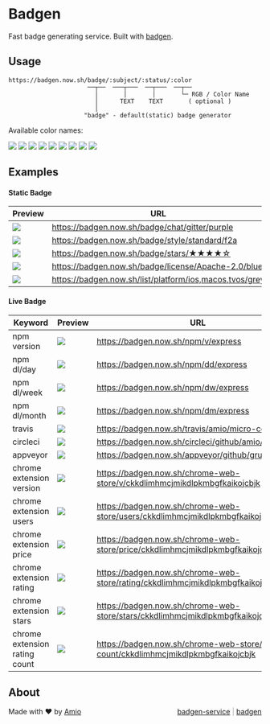 # Badgen

Fast badge generating service. Built with [badgen](https://github.com/amio/badgen).

## Usage

```
https://badgen.now.sh/badge/:subject/:status/:color
                      ──┬──  ───┬───  ──┬───  ──┬──
                        │       │       │       └─ RGB / Color Name
                        │      TEXT    TEXT       ( optional )
                        │
                     "badge" - default(static) badge generator
```

Available color names:

![](https://badgen.now.sh/badge/color/blue/blue)
![](https://badgen.now.sh/badge/color/cyan/cyan)
![](https://badgen.now.sh/badge/color/green/green)
![](https://badgen.now.sh/badge/color/yellow/yellow)
![](https://badgen.now.sh/badge/color/orange/orange)
![](https://badgen.now.sh/badge/color/red/red)
![](https://badgen.now.sh/badge/color/pink/pink)
![](https://badgen.now.sh/badge/color/purple/purple)
![](https://badgen.now.sh/badge/color/grey/grey)

## Examples

#### Static Badge

| Preview | URL |
| --- | --- |
|![](https://badgen.now.sh/badge/chat/gitter/purple) | https://badgen.now.sh/badge/chat/gitter/purple |
|![](https://badgen.now.sh/badge/style/standard/f2a) | https://badgen.now.sh/badge/style/standard/f2a |
|![](https://badgen.now.sh/badge/stars/★★★★☆) | https://badgen.now.sh/badge/stars/★★★★☆ |
|![](https://badgen.now.sh/badge/license/Apache-2.0/blue) | https://badgen.now.sh/badge/license/Apache-2.0/blue |
|![](https://badgen.now.sh/list/platform/ios,macos,tvos/grey) | https://badgen.now.sh/list/platform/ios,macos,tvos/grey |

#### Live Badge

| Keyword | Preview | URL |
| --- | --- | --- |
| npm version | ![](https://badgen.now.sh/npm/v/express) | https://badgen.now.sh/npm/v/express |
| npm dl/day | ![](https://badgen.now.sh/npm/dd/express) | https://badgen.now.sh/npm/dd/express |
| npm dl/week | ![](https://badgen.now.sh/npm/dw/express) | https://badgen.now.sh/npm/dw/express |
| npm dl/month | ![](https://badgen.now.sh/npm/dm/express) | https://badgen.now.sh/npm/dm/express |
| travis | ![](https://badgen.now.sh/travis/amio/micro-cors) | https://badgen.now.sh/travis/amio/micro-cors |
| circleci | ![](https://badgen.now.sh/circleci/github/amio/now-go) | https://badgen.now.sh/circleci/github/amio/now-go |
| appveyor | ![](https://badgen.now.sh/appveyor/github/gruntjs/grunt) | https://badgen.now.sh/appveyor/github/gruntjs/grunt |
| chrome extension version | ![](http://badgen.now.sh/chrome-web-store/v/ckkdlimhmcjmikdlpkmbgfkaikojcbjk) | https://badgen.now.sh/chrome-web-store/v/ckkdlimhmcjmikdlpkmbgfkaikojcbjk
| chrome extension users | ![](http://badgen.now.sh/chrome-web-store/users/ckkdlimhmcjmikdlpkmbgfkaikojcbjk) | https://badgen.now.sh/chrome-web-store/users/ckkdlimhmcjmikdlpkmbgfkaikojcbjk
| chrome extension price | ![](http://badgen.now.sh/chrome-web-store/price/ckkdlimhmcjmikdlpkmbgfkaikojcbjk) | https://badgen.now.sh/chrome-web-store/price/ckkdlimhmcjmikdlpkmbgfkaikojcbjk
| chrome extension rating | ![](http://badgen.now.sh/chrome-web-store/rating/ckkdlimhmcjmikdlpkmbgfkaikojcbjk) | https://badgen.now.sh/chrome-web-store/rating/ckkdlimhmcjmikdlpkmbgfkaikojcbjk
| chrome extension stars | ![](http://badgen.now.sh/chrome-web-store/stars/ckkdlimhmcjmikdlpkmbgfkaikojcbjk) | https://badgen.now.sh/chrome-web-store/stars/ckkdlimhmcjmikdlpkmbgfkaikojcbjk
| chrome extension rating count | ![](http://badgen.now.sh/chrome-web-store/rating-count/ckkdlimhmcjmikdlpkmbgfkaikojcbjk) | https://badgen.now.sh/chrome-web-store/rating-count/ckkdlimhmcjmikdlpkmbgfkaikojcbjk

## About

Made with ❤️ by [Amio](https://github.com/amio)
<span style="float:right; color: #AAA">
  <a href="https://github.com/amio/badgen-service">badgen-service</a> |
  <a href="https://github.com/amio/badgen">badgen</a>
</span>
